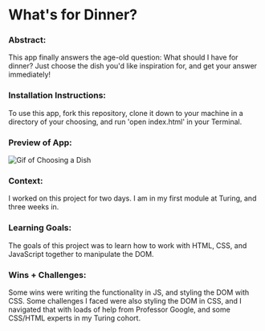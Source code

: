 # What's for Dinner?

### Abstract:
This app finally answers the age-old question: What should I have for dinner? Just choose the dish you'd like inspiration for, and get your answer immediately!


### Installation Instructions:
To use this app, fork this repository, clone it down to your machine in a directory of your choosing, and run 'open index.html' in your Terminal.


### Preview of App:

![Gif of Choosing a Dish](assets/Loom_Message_-_27_October_2022_AdobeExpress.gif)




### Context:
I worked on this project for two days. I am in my first module at Turing, and three weeks in.


### Learning Goals:
The goals of this project was to learn how to work with HTML, CSS, and JavaScript together to manipulate the DOM.


### Wins + Challenges:
Some wins were writing the functionality in JS, and styling the DOM with CSS. Some challenges I faced were also styling the DOM in CSS, and I navigated that with loads of help from Professor Google, and some CSS/HTML experts in my Turing cohort.
